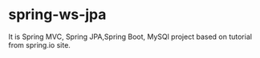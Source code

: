# spring-ws-jpa

It is Spring MVC, Spring JPA,Spring Boot, MySQl project based on tutorial from spring.io site.
